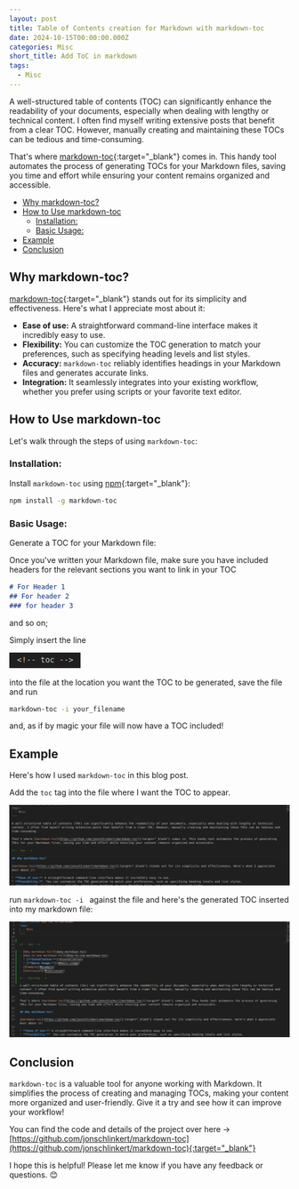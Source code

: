 ```yaml
---
layout: post
title: Table of Contents creation for Markdown with markdown-toc
date: 2024-10-15T00:00:00.000Z
categories: Misc
short_title: Add ToC in markdown
tags:
  - Misc
---
```





A well-structured table of contents (TOC) can significantly enhance the readability of your documents, especially when dealing with lengthy or technical content. I often find myself writing extensive posts that benefit from a clear TOC. However, manually creating and maintaining these TOCs can be tedious and time-consuming.

That's where [markdown-toc](https://github.com/jonschlinkert/markdown-toc){:target="_blank"} comes in. This handy tool automates the process of generating TOCs for your Markdown files, saving you time and effort while ensuring your content remains organized and accessible.

<!-- toc -->

- [Why markdown-toc?](#why-markdown-toc)
- [How to Use markdown-toc](#how-to-use-markdown-toc)
  * [Installation:](#installation)
  * [Basic Usage:](#basic-usage)
- [Example](#example)
- [Conclusion](#conclusion)

<!-- tocstop -->

## Why markdown-toc?

[markdown-toc](https://github.com/jonschlinkert/markdown-toc){:target="_blank"} stands out for its simplicity and effectiveness. Here's what I appreciate most about it:

* **Ease of use:** A straightforward command-line interface makes it incredibly easy to use.
* **Flexibility:**  You can customize the TOC generation to match your preferences, such as specifying heading levels and list styles.
* **Accuracy:** `markdown-toc` reliably identifies headings in your Markdown files and generates accurate links.
* **Integration:** It seamlessly integrates into your existing workflow, whether you prefer using scripts or your favorite text editor.

## How to Use markdown-toc

Let's walk through the steps of using `markdown-toc`:

### Installation:
   Install `markdown-toc` using [npm](https://www.npmjs.com/){:target="_blank"}:
   
   ```bash
   npm install -g markdown-toc

   ```

### Basic Usage:
   Generate a TOC for your Markdown file:

   Once you've written your Markdown file, make sure you have included headers for the relevant sections you want to link in your TOC
   ```markdown
   # For Header 1
   ## For header 2
   ### for header 3
   ```
   and so on;

   Simply insert the line
   
  ![tag](/assets/images/markdown-toc-tag.png)
     
   into the file at the location you want the TOC to be generated, save the file and run 

   ```bash
   markdown-toc -i your_filename
   
   ```
   and, as if by magic your file will now have a TOC included!


## Example

Here's how I used `markdown-toc` in this blog post.  

Add the `toc` tag into the file where I want the TOC to appear.

![before](/assets/images/markdown-toc-001.png)

run `markdown-toc -i ` against the file and here's the generated TOC inserted into my markdown file:

![after](/assets/images/markdown-toc-002.png)

## Conclusion

`markdown-toc` is a valuable tool for anyone working with Markdown. It simplifies the process of creating and managing TOCs, making your content more organized and user-friendly. Give it a try and see how it can improve your workflow!

You can find the code and details of the project over here -> [https://github.com/jonschlinkert/markdown-toc](https://github.com/jonschlinkert/markdown-toc){:target="_blank"}


I hope this is helpful! Please let me know if you have any feedback or questions. 😊



